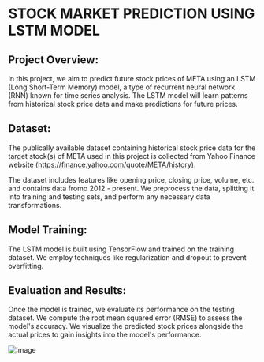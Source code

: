 # STOCK MARKET PREDICTION USING LSTM MODEL

## Project Overview:
In this project, we aim to predict future stock prices of META using an LSTM (Long Short-Term Memory) model, a type of recurrent neural network (RNN) known for time series analysis. The LSTM model will learn patterns from historical stock price data and make predictions for future prices.

## Dataset:
The publically available dataset containing historical stock price data for the target stock(s) of META used in this project is collected from Yahoo Finance website (https://finance.yahoo.com/quote/META/history).

The dataset includes features like opening price, closing price, volume, etc. and contains data fromo 2012 - present. We preprocess the data, splitting it into training and testing sets, and perform any necessary data transformations.

## Model Training:
The LSTM model is built using TensorFlow and trained on the training dataset. We employ techniques like regularization and dropout to prevent overfitting.

## Evaluation and Results:
Once the model is trained, we evaluate its performance on the testing dataset. We compute the root mean squared error (RMSE) to assess the model's accuracy. We visualize the predicted stock prices alongside the actual prices to gain insights into the model's performance.

![image](https://github.com/AlenaThomas/Stock-Market-Prediction-using-LSTM/assets/143086486/c6b17150-04ee-4cd3-8f82-b5df807c7e59)
